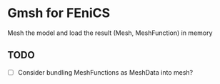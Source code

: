 # Gmsh for FEniCS
Mesh the model and load the result (Mesh, MeshFunction) in memory

## TODO
-[ ] Consider bundling MeshFunctions as MeshData into mesh?
